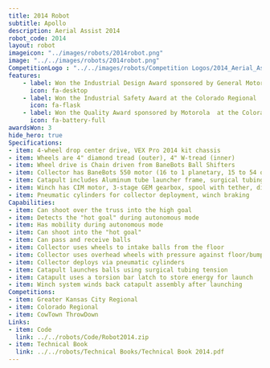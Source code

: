 ```yaml
---
title: 2014 Robot
subtitle: Apollo
description: Aerial Assist 2014
robot_code: 2014
layout: robot
imageicon: "../images/robots/2014robot.png"
image: "../../images/robots/2014robot.png"
CompetitionLogo : "../../images/robots/Competition Logos/2014_Aerial_Assist.svg"
features:
    - label: Won the Industrial Design Award sponsored by General Motors at the GKC Regional
      icon: fa-desktop 
    - label: Won the Industrial Safety Award at the Colorado Regional
      icon: fa-flask 
    - label: Won the Quality Award sponsored by Motorola  at the Colorado Regional
      icon: fa-battery-full 
awardsWon: 3
hide_hero: true
Specifications:
- item: 4-wheel drop center drive, VEX Pro 2014 kit chassis
- item: Wheels are 4" diamond tread (outer), 4" W-tread (inner)
- item: Wheel drive is Chain driven from BaneBots Ball Shifters
- item: Collector has BaneBots 550 motor (16 to 1 planetary, 15 to 54 open gearbox), VersaWheels, Mecanum wheels
- item: Catapult includes Aluminum tube launcher frame, surgical tubing, torsion bar, pneumatic latch
- item: Winch has CIM motor, 3-stage GEM gearbox, spool with tether, disc brake
- item: Pneumatic cylinders for collector deployment, winch braking
Capabilities:
- item: Can shoot over the truss into the high goal
- item: Detects the "hot goal" during autonomous mode
- item: Has mobility during autonomous mode
- item: Can shoot into the "hot goal"
- item: Can pass and receive balls
- item: Collector uses wheels to intake balls from the floor
- item: Collector uses overhead wheels with pressure against floor/bumper for control
- item: Collector deploys via pneumatic cylinders
- item: Catapult launches balls using surgical tubing tension
- item: Catapult uses a torsion bar latch to store energy for launch
- item: Winch system winds back catapult assembly after launching
Competitions:
- item: Greater Kansas City Regional
- item: Colorado Regional
- item: CowTown ThrowDown
Links:
- item: Code
  link: ../../robots/Code/Robot2014.zip
- item: Technical Book
  link: ../../robots/Technical Books/Technical Book 2014.pdf
---
```

